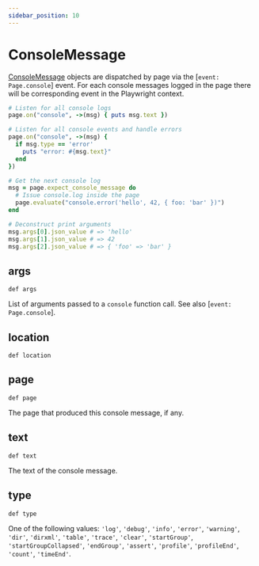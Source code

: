 ```yaml
---
sidebar_position: 10
---
```


# ConsoleMessage


[ConsoleMessage](./console_message) objects are dispatched by page via the [`event: Page.console`] event.
For each console messages logged in the page there will be corresponding event in the Playwright
context.

```ruby
# Listen for all console logs
page.on("console", ->(msg) { puts msg.text })

# Listen for all console events and handle errors
page.on("console", ->(msg) {
  if msg.type == 'error'
    puts "error: #{msg.text}"
  end
})

# Get the next console log
msg = page.expect_console_message do
  # Issue console.log inside the page
  page.evaluate("console.error('hello', 42, { foo: 'bar' })")
end

# Deconstruct print arguments
msg.args[0].json_value # => 'hello'
msg.args[1].json_value # => 42
msg.args[2].json_value # => { 'foo' => 'bar' }
```

## args

```
def args
```


List of arguments passed to a `console` function call. See also [`event: Page.console`].

## location

```
def location
```



## page

```
def page
```


The page that produced this console message, if any.

## text

```
def text
```


The text of the console message.

## type

```
def type
```


One of the following values: `'log'`, `'debug'`, `'info'`, `'error'`, `'warning'`, `'dir'`, `'dirxml'`, `'table'`,
`'trace'`, `'clear'`, `'startGroup'`, `'startGroupCollapsed'`, `'endGroup'`, `'assert'`, `'profile'`, `'profileEnd'`,
`'count'`, `'timeEnd'`.
